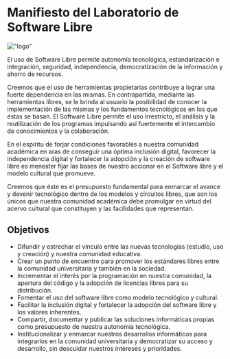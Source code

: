 # Manifiesto del Laboratorio de Software Libre 

!["logo"](/data/apple-icon-precomposed.png)

El uso de Software Libre permite autonomía tecnológica,
 estandarización e integración, seguridad, independencia,
 democratización de la información y ahorro de recursos.

Creemos que el uso de herramientas propietarias contribuye a lograr 
 una fuerte dependencia en las mismas. En contrapartida, mediante las 
 herramientas libres, se le brinda al usuario la posibilidad de conocer 
 la implementación de las mismas y los fundamentos tecnológicos en
 los que éstas se basan. El Software Libre permite el uso irrestricto, 
 el análisis y la reutilización de los programas impulsando así
 fuertemente el intercambio de conocimientos y la colaboración. 

En el espíritu de forjar condiciones favorables a nuestra comunidad
 académica en aras de conseguir una óptima inclusión digital,
 favorecer la independencia digital y fortalecer la adopción y la
 creación de software libre es menester fijar las bases de nuestro
 accionar en el Software libre y el modelo cultural que promueve.

Creemos que éste es el presupuesto fundamental para enmarcar el avance
 y devenir tecnológico dentro de los modelos y circuitos libres, que son
 los únicos que nuestra comunidad académica debe promulgar en virtud
 del acervo cultural que constituyen y las facilidades que representan.


## Objetivos

* Difundir y estrechar el vínculo entre las nuevas tecnologías (estudio, uso y creación) y nuestra comunidad educativa.
* Crear un punto de encuentro para promover los estándares libres entre la comunidad universitaria y también en la sociedad.
* Incrementar el interés por la programación en nuestra comunidad, la apertura del código y la adopción de licencias libres para su distribución.
* Fomentar el uso del software libre como modelo tecnológico y cultural.
* Facilitar la inclusión digital y fortalecer la adopción del software libre y los valores inherentes.
* Compartir, documentar y publicar las soluciones informáticas propias como presupuesto de nuestra autonomía tecnológica.
* Institucionalizar y enmarcar nuestros desarrollos informáticos para integrarlos en la comunidad universitaria y democratizar su acceso y desarrollo, sin descuidar nuestros intereses y prioridades.

